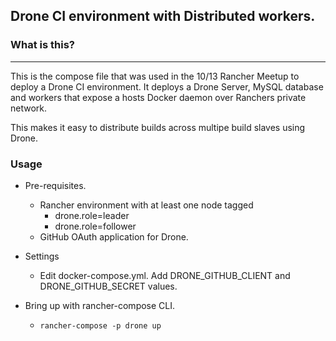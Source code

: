 ## Drone CI environment with Distributed workers.

### What is this?

------

This is the compose file that was used in the 10/13 Rancher Meetup to deploy a Drone CI environment. It deploys a Drone Server, MySQL database and workers that expose a hosts Docker daemon over Ranchers private network.

This makes it easy to distribute builds across multipe build slaves using Drone.


### Usage

* Pre-requisites.
  * Rancher environment with at least one node tagged
    * drone.role=leader
    * drone.role=follower
  * GitHub OAuth application for Drone.
  
* Settings
  * Edit docker-compose.yml. Add DRONE_GITHUB_CLIENT and DRONE_GITHUB_SECRET values.
  
* Bring up with rancher-compose CLI.
  * `rancher-compose -p drone up`

